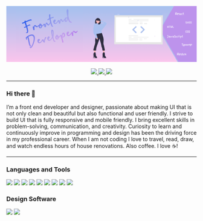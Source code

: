[![Header](https://github.com/nirmaperera/nirmaperera/blob/main/images/BannerOfficalz.png "Header")](https://nirmaperera.github.io)

<p align="center">
    <a href="https://www.linkedin.com/in/nirma-perera-abbb43193/" alt="Linkedin"><img width="50px" src="https://img.icons8.com/nolan/64/linkedin.png"/>
    </a>
    <a href="mailto:nirmaperera23@gmail.com" alt="Contact me"><img  width="50px" src="https://img.icons8.com/nolan/64/send-mass-email.png"/>
     </a>
    <a href="https://nirmaperera.netlify.app/" alt="My site"> <img  width="50px"  src="https://img.icons8.com/nolan/64/web.png"/>
    </a>
  </p>

<hr/>

### Hi there 👋
<p> I’m a front end developer and designer, passionate about making UI that is not only clean and beautiful but also functional and user friendly. I strive to build UI that is fully responsive and mobile friendly. I bring excellent skills in problem-solving, communication, and creativity. Curiosity to learn and continuously improve in programming and design has been the driving force in my professional career.
When I am not coding I love to travel, read, draw, and watch endless hours of house renovations. Also coffee. I love ☕! </p>

<hr/>

### Languages and Tools
<p>
    <img width="50px" src="https://img.icons8.com/color/48/000000/html-5.png"/>
    <img width="50px" src="https://img.icons8.com/color/48/000000/css3.png"/>
    <img width="50px" src="https://img.icons8.com/color/48/000000/sass.png"/>
    <img width="50px" src="https://img.icons8.com/color/48/000000/javascript.png"/>
    <img width="50px" src="https://img.icons8.com/color/48/000000/typescript.png"/>
    <img width="50px" src="https://img.icons8.com/color/48/000000/react-native.png"/>
    <img width="50px" src="https://img.icons8.com/color/48/000000/redux.png"/>
    <img width="50px" src="https://img.icons8.com/color/48/000000/git.png"/>
    <img width="50px" src="https://img.icons8.com/dusk/64/000000/webpack.png"/>
</p>

### Design Software
<p>
    <img width="50px" src="https://img.icons8.com/windows/32/4a90e2/figma.png"/>
    <img width="50px" src="https://img.icons8.com/wired/64/4a90e2/adobe-xd.png"/>
</p>

<!-- All icons by Icons8 -->
